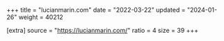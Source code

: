 +++
title = "lucianmarin.com"
date = "2022-03-22"
updated = "2024-01-26"
weight = 40212

[extra]
source = "https://lucianmarin.com/"
ratio = 4
size = 39
+++
